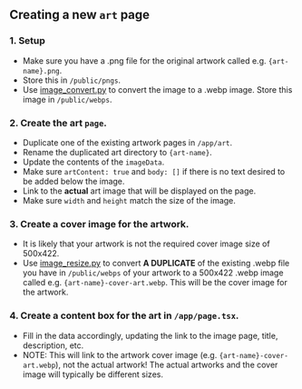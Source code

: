 ## Creating a new `art` page

### 1. Setup

- Make sure you have a .png file for the original artwork called e.g. `{art-name}.png`.
- Store this in `/public/pngs`.
- Use [image_convert.py](https://github.com/ShaneBonkowski/file-utilities/blob/main/src/file_utilities/image/image_convert.py) to convert the image to a .webp image. Store this image in `/public/webps`.

### 2. Create the art `page`.

- Duplicate one of the existing artwork pages in `/app/art`.
- Rename the duplicated art directory to `{art-name}`.
- Update the contents of the `imageData`.
- Make sure `artContent: true` and `body: []` if there is no text desired to be added below the image.
- Link to the **actual** art image that will be displayed on the page.
- Make sure `width` and `height` match the size of the image.

### 3. Create a cover image for the artwork.

- It is likely that your artwork is not the required cover image size of 500x422.
- Use [image_resize.py](https://github.com/ShaneBonkowski/file-utilities/blob/main/src/file_utilities/image/image_resize.py) to convert **A DUPLICATE** of the existing .webp file you have in `/public/webps` of your artwork to a 500x422 .webp image called e.g. `{art-name}-cover-art.webp`. This will be the cover image for the artwork.

### 4. Create a content box for the art in `/app/page.tsx`.

- Fill in the data accordingly, updating the link to the image page, title, description, etc.
- NOTE: This will link to the artwork cover image (e.g. `{art-name}-cover-art.webp`), not the actual artwork! The actual artworks and the cover image will typically be different sizes.
